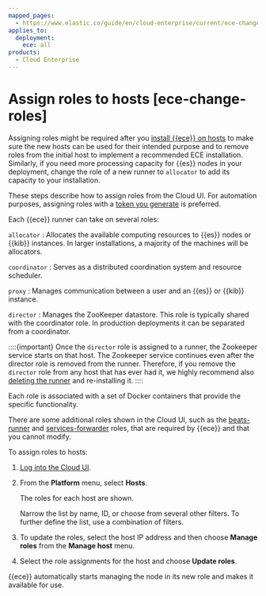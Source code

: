 ```yaml
---
mapped_pages:
  - https://www.elastic.co/guide/en/cloud-enterprise/current/ece-change-roles.html
applies_to:
  deployment:
    ece: all
products:
  - Cloud Enterprise
---
```


# Assign roles to hosts [ece-change-roles]

Assigning roles might be required after you [install {{ece}} on hosts](install.md) to make sure the new hosts can be used for their intended purpose and to remove roles from the initial host to implement a recommended ECE installation. Similarly, if you need more processing capacity for {{es}} nodes in your deployment, change the role of a new runner to `allocator` to add its capacity to your installation.

These steps describe how to assign roles from the Cloud UI. For automation purposes, assigning roles with a [token you generate](generate-roles-tokens.md) is preferred.

Each {{ece}} runner can take on several roles:

`allocator`
:   Allocates the available computing resources to {{es}} nodes or {{kib}} instances. In larger installations, a majority of the machines will be allocators.

`coordinator`
:   Serves as a distributed coordination system and resource scheduler.

`proxy`
:   Manages communication between a user and an {{es}} or {{kib}} instance.

`director`
:   Manages the ZooKeeper datastore. This role is typically shared with the coordinator role. In production deployments it can be separated from a coordinator.

::::{important}
Once the `director` role is assigned to a runner, the Zookeeper service starts on that host. The Zookeeper service continues even after the  director role is removed from the runner. Therefore, if you remove the `director` role from any host that has ever had it, we highly recommend also [deleting the runner](../../maintenance/ece/delete-ece-hosts.md) and re-installing it.
::::


Each role is associated with a set of Docker containers that provide the specific functionality.

There are some additional roles shown in the Cloud UI, such as the [beats-runner](/reference/glossary/index.md#glossary-beats-runner) and [services-forwarder](/reference/glossary/index.md#glossary-services-forwarder) roles, that are required by {{ece}} and that you cannot modify.

To assign roles to hosts:

1. [Log into the Cloud UI](log-into-cloud-ui.md).
2. From the **Platform** menu, select **Hosts**.

    The roles for each host are shown.

    Narrow the list by name, ID, or choose from several other filters. To further define the list, use a combination of filters.

3. To update the roles, select the host IP address and then choose **Manage roles** from the **Manage host** menu.
4. Select the role assignments for the host and choose **Update roles**.

{{ece}} automatically starts managing the node in its new role and makes it available for use.

